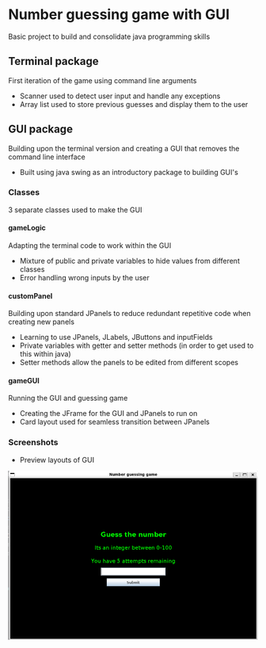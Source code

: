 # Number guessing game with GUI
Basic project to build and consolidate java programming skills


## Terminal package
First iteration of the game using command line arguments 
- Scanner used to detect user input and handle any exceptions
- Array list used to store previous guesses and display them to the user

## GUI package
Building upon the terminal version and creating a GUI that removes the command line interface 
- Built using java swing as an introductory package to building GUI's  

### Classes
3 separate classes used to make the GUI
#### gameLogic
Adapting the terminal code to work within the GUI
- Mixture of public and private variables to hide values from different classes
- Error handling wrong inputs by the user

#### customPanel
Building upon standard JPanels to reduce redundant repetitive code when creating new panels
- Learning to use JPanels, JLabels, JButtons and inputFields
- Private variables with getter and setter methods (in order to get used to this within java)
- Setter methods allow the panels to be edited from different scopes

#### gameGUI
Running the GUI and guessing game
- Creating the JFrame for the GUI and JPanels to run on
- Card layout used for seamless transition between JPanels

### Screenshots
- Preview layouts of GUI

![alt text](https://github.com/SuperSalcedo22/number_guesser/blob/master/play_panel.png "Play Panel")
